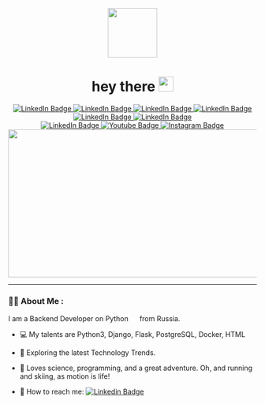 <!--
**Doom-2/Doom-2** is a ✨ _special_ ✨ repository because its `README.md` (this file) appears on your GitHub profile.

Here are some ideas to get you started:

- 🔭 I’m currently working on ...
- 🌱 I’m currently learning ...
- 👯 I’m looking to collaborate on ...
- 🤔 I’m looking for help with ...
- 💬 Ask me about ...
- 📫 How to reach me: ...
- 😄 Pronouns: ...
- ⚡ Fun fact: ...
-->

<div id="header" align="center">
  <img src="https://media.giphy.com/media/YTXsHaOQECQRISfDpv/giphy.gif" width="100"/>
  
  <h1>
  hey there
  <img src="https://media.giphy.com/media/hvRJCLFzcasrR4ia7z/giphy.gif" width="30px"/>
</h1>
  
  <div id="badges">
  <a href="https://www.python.org/">
    <img src="https://img.shields.io/badge/Python-174394?style=for-the-badge&logo=python&logoColor=white" alt="LinkedIn Badge"/>
  </a>
  <a href="https://www.djangoproject.com/">
    <img src="https://img.shields.io/badge/Django-darkgreen?style=for-the-badge&logo=django&logoColor=white" alt="LinkedIn Badge"/>
  </a>
  <a href="https://flask.palletsprojects.com/en/2.2.x/">
    <img src="https://img.shields.io/badge/Flask-868686?style=for-the-badge&logo=flask&logoColor=black" alt="LinkedIn Badge"/>
  </a>
  <a href="https://www.postgresql.org/">
    <img src="https://img.shields.io/badge/Postgres-737fff?style=for-the-badge&logo=postgresql&logoColor=white" alt="LinkedIn Badge"/>
  </a>
  <a href="https://developer.mozilla.org/en-US/docs/Web/HTML">
    <img src="https://img.shields.io/badge/HTML5-ff5427?style=for-the-badge&logo=html5&logoColor=white" alt="LinkedIn Badge"/>
  </a>
  <a href="https://www.docker.com/">
    <img src="https://img.shields.io/badge/Docker-4870ff?style=for-the-badge&logo=docker&logoColor=white" alt="LinkedIn Badge"/>
  </a>
 <br>
  <a href="https://www.linkedin.com/in/petr-khramov-b872b0232/">
    <img src="https://img.shields.io/badge/LinkedIn-blue?style=for-the-badge&logo=linkedin&logoColor=white" alt="LinkedIn Badge"/>
  </a>
  <a href="https://www.youtube.com/channel/UCoj0ANSd_UlBdky1TBQ56nw">
  <img src="https://img.shields.io/badge/YouTube-red?style=for-the-badge&logo=youtube&logoColor=white" alt="Youtube Badge"/>
  </a>
  <a href="https://www.instagram.com/_doom_2/">
  <img src="https://img.shields.io/badge/Instagram-C13584?style=for-the-badge&logo=instagram&logoColor=white" alt="Instagram Badge"/>
  </a>
</div>
  <img src="https://komarev.com/ghpvc/?username=Doom-2&style=flat-square&color=blue" alt=""/>
  <div align="center">
  <img src="https://media.giphy.com/media/dWesBcTLavkZuG35MI/giphy.gif" width="600" height="300"/>
</div>
</div>

---

### :man_office_worker: About Me :

I am a Backend Developer on Python <img src="https://media.giphy.com/media/KAq5w47R9rmTuvWOWa/giphy.gif" width="15"> from Russia.
- :computer: My talents are Python3, Django, Flask, PostgreSQL, Docker, HTML

- :seedling: Exploring the latest Technology Trends.

- :runner: Loves science, programming, and a great adventure. Oh, and running and skiing, as motion is life!

- :envelope_with_arrow: How to reach me: [![Linkedin Badge](https://img.shields.io/badge/-Gmail-d4d1d1?style=flat&logo=gmail&logoColor=c71610)](mailto:phramov945@gmail.com)
